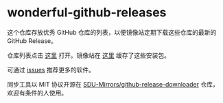 # wonderful-github-releases

这个仓库存放优秀 GitHub 仓库的列表，以便镜像站定期下载这些仓库的最新的 GitHub Release。

仓库列表点击 [这里](./repos.yaml) 打开。镜像站在 [这里](https://mirrors.sdu.edu.cn/github-release/) 缓存了这些安装包。

可通过 [issues](https://github.com/SDU-Mirrors/wonderful-github-releases/issues) 推荐更多的软件。

同步工具以 MIT 协议开源在 [SDU-Mirrors/github-release-downloader](https://github.com/SDU-Mirrors/github-release-downloader) 仓库，欢迎有条件的人使用。
